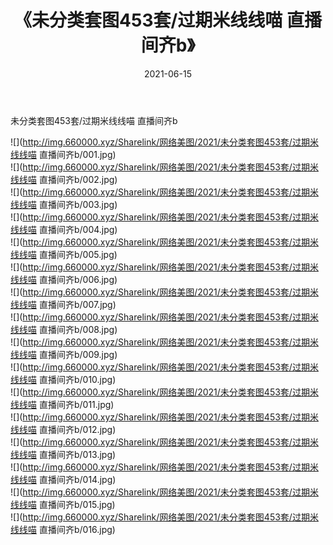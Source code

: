 ﻿---
layout: post
title:  《未分类套图453套/过期米线线喵 直播间齐b》
date:   2021-06-15
img: http://img.660000.xyz/Sharelink/网络美图/2021/未分类套图453套/过期米线线喵 直播间齐b/000.jpg
categories: [美女, 清纯, 唯美]
---

未分类套图453套/过期米线线喵 直播间齐b

 ![](http://img.660000.xyz/Sharelink/网络美图/2021/未分类套图453套/过期米线线喵 直播间齐b/001.jpg) <br>![](http://img.660000.xyz/Sharelink/网络美图/2021/未分类套图453套/过期米线线喵 直播间齐b/002.jpg) <br>![](http://img.660000.xyz/Sharelink/网络美图/2021/未分类套图453套/过期米线线喵 直播间齐b/003.jpg) <br>![](http://img.660000.xyz/Sharelink/网络美图/2021/未分类套图453套/过期米线线喵 直播间齐b/004.jpg) <br>![](http://img.660000.xyz/Sharelink/网络美图/2021/未分类套图453套/过期米线线喵 直播间齐b/005.jpg) <br>![](http://img.660000.xyz/Sharelink/网络美图/2021/未分类套图453套/过期米线线喵 直播间齐b/006.jpg) <br>![](http://img.660000.xyz/Sharelink/网络美图/2021/未分类套图453套/过期米线线喵 直播间齐b/007.jpg) <br>![](http://img.660000.xyz/Sharelink/网络美图/2021/未分类套图453套/过期米线线喵 直播间齐b/008.jpg) <br>![](http://img.660000.xyz/Sharelink/网络美图/2021/未分类套图453套/过期米线线喵 直播间齐b/009.jpg) <br>![](http://img.660000.xyz/Sharelink/网络美图/2021/未分类套图453套/过期米线线喵 直播间齐b/010.jpg) <br>![](http://img.660000.xyz/Sharelink/网络美图/2021/未分类套图453套/过期米线线喵 直播间齐b/011.jpg) <br>![](http://img.660000.xyz/Sharelink/网络美图/2021/未分类套图453套/过期米线线喵 直播间齐b/012.jpg) <br>![](http://img.660000.xyz/Sharelink/网络美图/2021/未分类套图453套/过期米线线喵 直播间齐b/013.jpg) <br>![](http://img.660000.xyz/Sharelink/网络美图/2021/未分类套图453套/过期米线线喵 直播间齐b/014.jpg) <br>![](http://img.660000.xyz/Sharelink/网络美图/2021/未分类套图453套/过期米线线喵 直播间齐b/015.jpg) <br>![](http://img.660000.xyz/Sharelink/网络美图/2021/未分类套图453套/过期米线线喵 直播间齐b/016.jpg) <br>